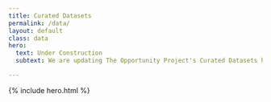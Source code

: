 ```yaml
---
title: Curated Datasets
permalink: /data/
layout: default
class: data
hero:
  text: Under Construction
  subtext: We are updating The Opportunity Project's Curated Datasets hub. Please check back later

---
```


{% include hero.html %}
